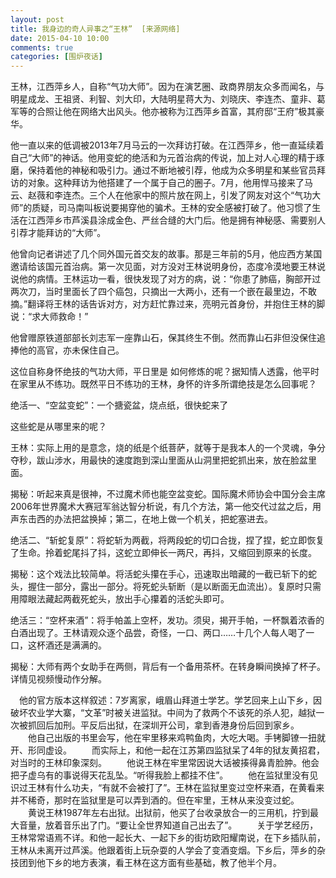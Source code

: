 ```yaml
---
layout: post
title: 我身边的奇人异事之“王林”  [来源网络]
date: 2015-04-10 10:00
comments: true
categories: [围炉夜话]
---
```


 王林，江西萍乡人，自称“气功大师”。因为在演艺圈、政商界朋友众多而闻名，与明星成龙、王祖贤、利智、刘大印，大陆明星蒋大为、刘晓庆、李连杰、童非、葛军等的合照让他在网络大出风头。他亦被称为江西萍乡首富，其府邸“王府”极其豪华。

 他一直以来的低调被2013年7月马云的一次拜访打破。在江西萍乡，他一直延续着自己“大师”的神话。他用变蛇的绝活和为元首治病的传说，加上对人心理的精于琢磨，保持着他的神秘和吸引力。通过不断地被引荐，他成为众多明星和某些官员拜访的对象。这种拜访为他搭建了一个属于自己的圈子。7月，他用悍马接来了马云、赵薇和李连杰。三个人在他家中的照片放在网上，引发了网友对这个“气功大师”的质疑，司马南叫板说要揭穿他的骗术。王林的安全感被打破了。他习惯了生活在江西萍乡市芦溪县涂成金色、严丝合缝的大门后。他是拥有神秘感、需要别人引荐才能拜访的“大师”。

  他曾向记者讲述了几个同外国元首交友的故事。那是三年前的5月，他应西方某国邀请给该国元首治病。第一次见面，对方没对王林说明身份，态度冷漠地要王林说说他的病情。王林运功一看，很快发现了对方的病，说：“你患了肺癌，胸部开过两次刀，当时里面长了四个癌包，只摘出一大两小，还有一个嵌在最里边，不敢摘。”翻译将王林的话告诉对方，对方赶忙靠过来，亮明元首身份，并抱住王林的脚说：“求大师救命！”

他曾赠原铁道部部长刘志军一座靠山石，保其终生不倒。然而靠山石非但没保住追捧他的高官，亦未保住自己。

这位自称身怀绝技的气功大师，平日里是 如何修炼的呢？据知情人透露，他平时在家里从不练功。既然平日不练功的王林，身怀的许多所谓绝技是怎么回事呢？

绝活一、“空盆变蛇”：一个搪瓷盆，烧点纸，很快蛇来了

这些蛇是从哪里来的呢？

王林：实际上用的是意念，烧的纸是个纸菩萨，就等于是我本人的一个灵魂，争分夺秒，跋山涉水，用最快的速度跑到深山里面从山洞里把蛇抓出来，放在脸盆里面。

揭秘：听起来真是很神，不过魔术师也能空盆变蛇。国际魔术师协会中国分会主席2006年世界魔术大赛冠军翁达智分析说，有几个方法，第一他交代过盆之后，用声东击西的办法把盆换掉；第二，在地上做一个机关，把蛇塞进去。

绝活二、“斩蛇复原”：将蛇斩为两截，将两段蛇的切口合拢，捏了捏，蛇立即恢复了生命。拎着蛇尾抖了抖，这蛇立即伸长一两尺，再抖，又缩回到原来的长度。

揭秘：这个戏法比较简单。将活蛇头攥在手心，迅速取出暗藏的一截已斩下的蛇头，握住一部分，露出一部分。将死蛇头斩断（是以断面无血流出）。复原时只需用障眼法藏起两截死蛇头，放出手心攥着的活蛇头即可。

 

绝活三：“空杯来酒”：将手帕盖上空杯，发功。须臾，揭开手帕，一杯飘着浓香的白酒出现了。王林请观众逐个品尝，奇怪，一口、两口……十几个人每人喝了一口，这杯酒还是满满的。

揭秘：大师有两个女助手在两侧，背后有一个备用茶杯。在转身瞬间换掉了杯子。详情见视频慢动作分解。


　他的官方版本这样叙述：7岁离家，峨眉山拜道士学艺。学艺回来上山下乡，因破坏农业学大寨，“文革”时被关进监狱。中间为了救两个不该死的杀人犯，越狱一次被抓回后加刑。平反后出狱，在深圳开公司，拿到香港身份后回到家乡。
　　他自己出版的书里会写，他在牢里移来鸡鸭鱼肉，大吃大喝。手铐脚镣一扭就开、形同虚设。
　　而实际上，和他一起在江苏第四监狱呆了4年的狱友黄招君，对当时的王林印象深刻。
　　他说王林在牢里常因说大话被揍得鼻青脸肿。他会把子虚乌有的事说得天花乱坠。“听得我脸上都挂不住”。
　　他在监狱里没有见识过王林有什么功夫，“有就不会被打了”。王林在监狱里变过空杯来酒，在黄看来并不稀奇，那时在监狱里是可以弄到酒的。但在牢里，王林从来没变过蛇。
　　黄说王林1987年左右出狱。出狱前，他买了台收录放合一的三用机，拧到最大音量，放着音乐出了门。“要让全世界知道自己出去了”。
　　关于学艺经历，王林常常语焉不详。和他一起长大、一起下乡的街坊欧阳耀南说，在下乡插队前，王林从未离开过芦溪。他跟着街上玩杂耍的人学会了变酒变烟。下乡后，萍乡的杂技团到他下乡的地方表演，看王林在这方面有些基础，教了他半个月。
